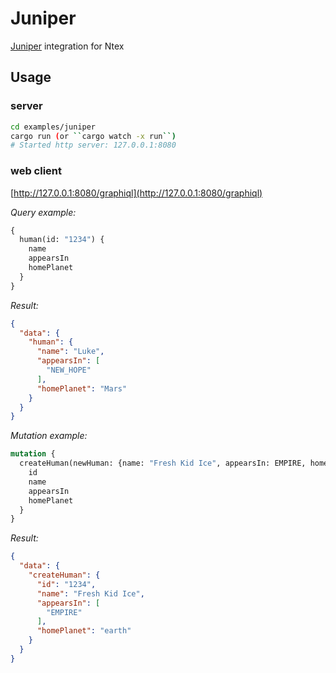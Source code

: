 # Juniper

[Juniper](https://github.com/graphql-rust/juniper) integration for Ntex

## Usage

### server

```bash
cd examples/juniper
cargo run (or ``cargo watch -x run``)
# Started http server: 127.0.0.1:8080
```

### web client

[http://127.0.0.1:8080/graphiql](http://127.0.0.1:8080/graphiql)

_Query example:_
```graphql
{
  human(id: "1234") {
    name
    appearsIn
    homePlanet
  }
}
```
_Result:_
```json
{
  "data": {
    "human": {
      "name": "Luke",
      "appearsIn": [
        "NEW_HOPE"
      ],
      "homePlanet": "Mars"
    }
  }
}
```

_Mutation example:_

```graphql
mutation {
  createHuman(newHuman: {name: "Fresh Kid Ice", appearsIn: EMPIRE, homePlanet: "earth"}) {
    id
    name
    appearsIn
    homePlanet
  }
}
```

_Result:_
```json
{
  "data": {
    "createHuman": {
      "id": "1234",
      "name": "Fresh Kid Ice",
      "appearsIn": [
        "EMPIRE"
      ],
      "homePlanet": "earth"
    }
  }
}
```
